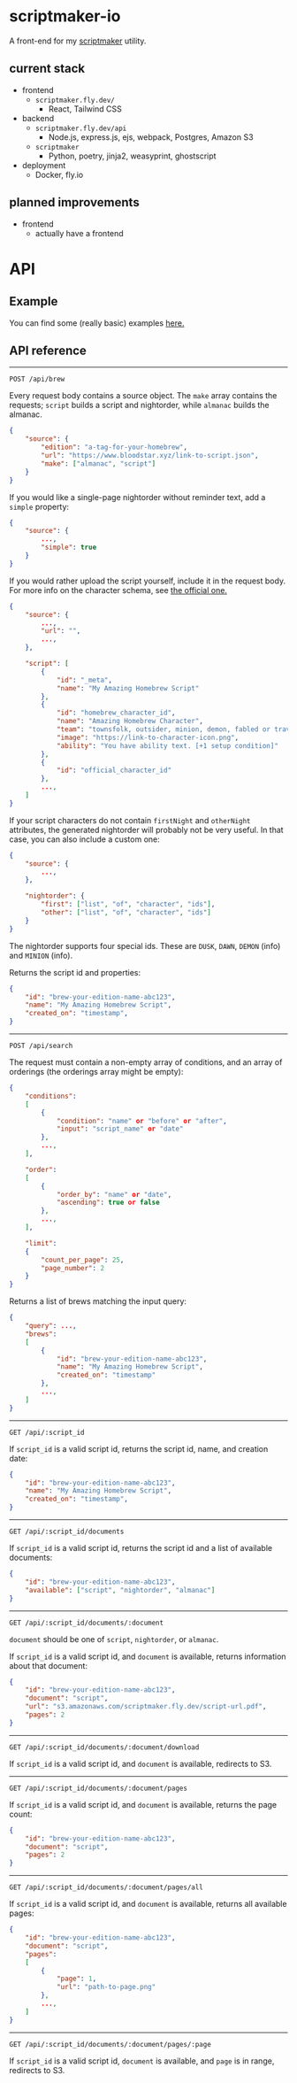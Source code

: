 # scriptmaker-io

A front-end for my [scriptmaker](https://github.com/rsarvar1a/scriptmaker) utility.

## current stack

- frontend
    - `scriptmaker.fly.dev/`
        - React, Tailwind CSS
- backend
    - `scriptmaker.fly.dev/api`
        - Node.js, express.js, ejs, webpack, Postgres, Amazon S3
    - `scriptmaker`
        - Python, poetry, jinja2, weasyprint, ghostscript
- deployment
    - Docker, fly.io

## planned improvements

- frontend
    - actually have a frontend

# API

## Example

You can find some (really basic) examples [here.](https://github.com/rsarvar1a/scriptmaker-examples)

## API reference

***

```http
POST /api/brew
```

Every request body contains a source object. The `make` array contains the requests; `script` builds a script and nightorder, while `almanac` builds the almanac.

```json
{
    "source": {
        "edition": "a-tag-for-your-homebrew",
        "url": "https://www.bloodstar.xyz/link-to-script.json",
        "make": ["almanac", "script"]
    }
}
```

If you would like a single-page nightorder without reminder text, add a `simple` property:

```json
{
    "source": {
        ...,
        "simple": true
    }
}
```

If you would rather upload the script yourself, include it in the request body. For more info on the character schema, see [the official one.](https://github.com/ThePandemoniumInstitute/botc-release)

```json
{
    "source": {
        ...,
        "url": "",
        ...,
    },

    "script": [
        {
            "id": "_meta",
            "name": "My Amazing Homebrew Script"
        },
        {
            "id": "homebrew_character_id",
            "name": "Amazing Homebrew Character",
            "team": "townsfolk, outsider, minion, demon, fabled or traveler",
            "image": "https://link-to-character-icon.png",
            "ability": "You have ability text. [+1 setup condition]"
        },
        {
            "id": "official_character_id"
        },
        ...,
    ]
}
```

If your script characters do not contain `firstNight` and `otherNight` attributes, the generated
nightorder will probably not be very useful. In that case, you can also include a custom one:

```json
{
    "source": {
        ...,
    },

    "nightorder": {
        "first": ["list", "of", "character", "ids"],
        "other": ["list", "of", "character", "ids"]
    }
}
```

The nightorder supports four special ids. These are `DUSK`, `DAWN`, `DEMON` (info) and `MINION` (info).

Returns the script id and properties:
```json
{
    "id": "brew-your-edition-name-abc123",
    "name": "My Amazing Homebrew Script",
    "created_on": "timestamp",
}
```

***

```http
POST /api/search
```

The request must contain a non-empty array of conditions, and an array of orderings (the orderings array might be empty):
```json
{
    "conditions":
    [
        {
            "condition": "name" or "before" or "after",
            "input": "script_name" or "date"
        },
        ...,
    ],

    "order":
    [
        {
            "order_by": "name" or "date",
            "ascending": true or false
        },
        ...,
    ],

    "limit":
    {
        "count_per_page": 25,
        "page_number": 2
    }
}
```

Returns a list of brews matching the input query:
```json
{
    "query": ...,
    "brews": 
    [
        {
            "id": "brew-your-edition-name-abc123",
            "name": "My Amazing Homebrew Script",
            "created_on": "timestamp"
        },
        ...,
    ]
}
```

***

```http
GET /api/:script_id
```

If `script_id` is a valid script id, returns the script id, name, and creation date:
```json
{
    "id": "brew-your-edition-name-abc123",
    "name": "My Amazing Homebrew Script",
    "created_on": "timestamp",
}
```

***

```http
GET /api/:script_id/documents
```

If `script_id` is a valid script id, returns the script id and a list of available documents:
```json
{
    "id": "brew-your-edition-name-abc123",
    "available": ["script", "nightorder", "almanac"]
}
```

***

```http
GET /api/:script_id/documents/:document
```

`document` should be one of `script`, `nightorder`, or `almanac`.

If `script_id` is a valid script id, and `document` is available, returns information about that document:

```json
{
    "id": "brew-your-edition-name-abc123",
    "document": "script",
    "url": "s3.amazonaws.com/scriptmaker.fly.dev/script-url.pdf",
    "pages": 2
}
```

***

```http
GET /api/:script_id/documents/:document/download
```

If `script_id` is a valid script id, and `document` is available, redirects to S3.

***

```http
GET /api/:script_id/documents/:document/pages
```

If `script_id` is a valid script id, and `document` is available, returns the page count:
```json
{
    "id": "brew-your-edition-name-abc123",
    "document": "script",
    "pages": 2
}
```

***

```http
GET /api/:script_id/documents/:document/pages/all
```

If `script_id` is a valid script id, and `document` is available, returns all available pages:
```json
{
    "id": "brew-your-edition-name-abc123",
    "document": "script",
    "pages": 
    [
        {
            "page": 1,
            "url": "path-to-page.png"
        },
        ...,
    ]
}
```

***

```http
GET /api/:script_id/documents/:document/pages/:page
```

If `script_id` is a valid script id, `document` is available, and `page` is in range, redirects to S3.